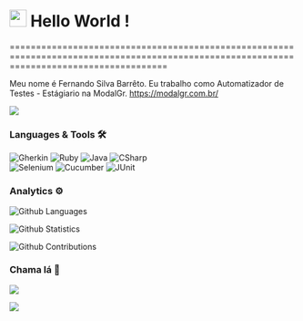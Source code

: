 
<h1><img src="https://emojis.slackmojis.com/emojis/images/1531849430/4246/blob-sunglasses.gif?1531849430" width="30"/> Hello World ! </h1>
==========================================================================================================================================


Meu nome é Fernando Silva Barrêto. Eu trabalho como Automatizador de Testes - Estágiario na ModalGr.
https://modalgr.com.br/

![](http://estruyf-github.azurewebsites.net/api/VisitorHit?user=FernandoSilva11&repo=FernandoSilva11&countColorcountColor)

### Languages & Tools 🛠  
![Gherkin](https://img.shields.io/badge/-Gherkin-05122A?style=flat&color=green)&nbsp;![Ruby](https://img.shields.io/badge/-Ruby-05122A?style=flat&color=green)&nbsp;![Java](https://img.shields.io/badge/-Java-05122A?style=flat&color=green)&nbsp;![CSharp](https://img.shields.io/badge/-CSharp-05122A?style=flat&color=green)&nbsp;  
![Selenium](https://img.shields.io/badge/-Selenium-05122A?style=flat&color=orange)&nbsp;![Cucumber](https://img.shields.io/badge/-Cucumber-05122A?style=flat&color=orange)&nbsp;![JUnit](https://img.shields.io/badge/-JUnit-05122A?style=flat&color=orange)&nbsp;  


### Analytics ⚙️

![Github Languages](https://github-readme-stats.vercel.app/api/top-langs/?username=FernandoSilva11&layout=compact&count_private=true)

![Github Statistics](https://github-readme-stats.vercel.app/api/?username=FernandoSilva11&count_private=true&show_icons=true)

![Github Contributions](https://github-readme-streak-stats.herokuapp.com/?user=FernandoSilva11&hide_border=true)

### Chama lá 🤝

<p align="left">

<a href="https://www.linkedin.com/in/fernandosilvabarreto/"><img src="https://img.shields.io/badge/-LinkedIn-0077B5?style=flat&logo=Linkedin&logoColor=white">

<a href="https://fernandosilvabarreto1.medium.com/"><img src="https://img.shields.io/badge/-Medium-%2312100E?style=flat&logo=medium&logoColor=white"></a>

</p>
